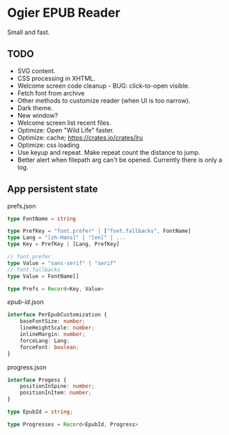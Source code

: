 # Ogier EPUB Reader

Small and fast.

## TODO

- SVG content.
- CSS processing in XHTML.
- Welcome screen code cleanup - BUG: click-to-open visible.
- Fetch font from archive
- Other methods to customize reader (when UI is too narrow).
- Dark theme.
- New window?
- Welcome screen list recent files.
- Optimize: Open "Wild Life" faster.
- Optimize: cache; https://crates.io/crates/lru
- Optimize: css loading
- Use keyup and repeat. Make repeat count the distance to jump.
- Better alert when filepath arg can't be opened. Currently there is only a log.

## App persistent state

prefs.json

```ts
type FontName = string

type PrefKey = "font.prefer" | ["font.fallbacks", FontName]
type Lang = "[zh-Hans]" | "[en]" | ...
type Key = PrefKey | [Lang, PrefKey]

// font.prefer
type Value = "sans-serif" | "serif"
// font.fallbacks
type Value = FontName[]

type Prefs = Record<Key, Value>
```

*epub-id*.json

```ts
interface PerEpubCustomization {
    baseFontSize: number;
    lineHeightScale: number;
    inlineMargin: number;
    forceLang: Lang;
    forceFont: boolean;
}
```

progress.json

```ts
interface Progess {
    positionInSpine: number;
    positionInItem: number;
}

type EpubId = string;

type Progresses = Record<EpubId, Progress>
```
